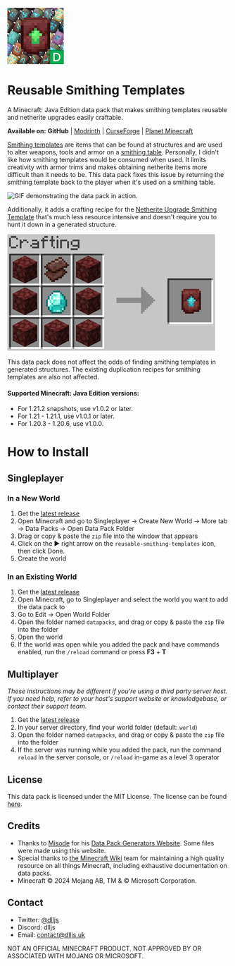 ![Pack icon](/pack.png)
# Reusable Smithing Templates
A Minecraft: Java Edition data pack that makes smithing templates reusable and netherite upgrades easily craftable.

**Available on:** **GitHub** | [Modrinth](https://modrinth.com/datapack/reusable-smithing-templates) | [CurseForge](https://www.curseforge.com/minecraft/data-packs/reusable-smithing-templates) |   [Planet Minecraft](https://www.planetminecraft.com/data-pack/reusable-smithing-templates/)

[Smithing templates](https://minecraft.wiki/w/Smithing_Template) are items that can be found at structures and are used to alter weapons, tools and armor on a [smithing table](https://minecraft.wiki/w/Smithing_Table). Personally, I didn't like how smithing templates would be consumed when used. It limits creativity with armor trims and makes obtaining netherite items more difficult than it needs to be. This data pack fixes this issue by returning the smithing template back to the player when it's used on a smithing table. 

![GIF demonstrating the data pack in action.](img/smithing.gif)

Additionally, it adds a crafting recipe for the [Netherite Upgrade Smithing Template](https://minecraft.wiki/w/Netherite_Upgrade) that's much less resource intensive and doesn't require you to hunt it down in a generated structure.

![Recipe for the Netherite Upgrade Smithing Template that the data pack adds. 8 netherrack in a U-shape, 1 diamond in the middle and 1 netherite scrap at the top.](img/netherite_upgrade_recipe.png)

This data pack does not affect the odds of finding smithing templates in generated structures. The existing duplication recipes for smithing templates are also not affected.

#### Supported Minecraft: Java Edition versions:
* For 1.21.2 snapshots, use v1.0.2 or later.
* For 1.21 - 1.21.1, use v1.0.1 or later.
* For 1.20.3 - 1.20.6, use v1.0.0.

# How to Install
## Singleplayer
### In a New World
1. Get the [latest release](https://github.com/DlljsCodes/reusable-smithing-templates/releases/latest)
2. Open Minecraft and go to Singleplayer -> Create New World -> More tab -> Data Packs -> Open Data Pack Folder
3. Drag or copy & paste the `zip` file into the window that appears
4. Click on the ▶️ right arrow on the `reusable-smithing-templates` icon, then click Done.
5. Create the world
### In an Existing World
1. Get the [latest release](https://github.com/DlljsCodes/reusable-smithing-templates/releases/latest)
2. Open Minecraft, go to Singleplayer and select the world you want to add the data pack to
3. Go to Edit -> Open World Folder
4. Open the folder named `datapacks`, and drag or copy & paste the `zip` file into the folder
5. Open the world
6. If the world was open while you added the pack and have commands enabled, run the `/reload` command or press **F3** + **T**
## Multiplayer
*These instructions may be different if you're using a third party server host. If you need help, refer to your host's support website or knowledgebase, or contact their support team.*
1. Get the [latest release](https://github.com/DlljsCodes/reusable-smithing-templates/releases/latest)
2. In your server directory, find your world folder (default: `world`)
3. Open the folder named `datapacks`, and drag or copy & paste the `zip` file into the folder
4. If the server was running while you added the pack, run the command `reload` in the server console, or `/reload` in-game as a level 3 operator

## License

This data pack is licensed under the MIT License. The license can be found [here](/LICENSE).

## Credits

* Thanks to [Misode](https://github.com/misode) for his [Data Pack Generators Website](https://misode.github.io/). Some files were made using this website.
* Special thanks to [the Minecraft Wiki](https://minecraft.wiki/) team for maintaining a high quality resource on all things Minecraft, including exhaustive documentation on data packs.
* Minecraft © 2024 Mojang AB, TM & © Microsoft Corporation.

## Contact

* Twitter: [@dlljs](https://twitter.com/dlljs)
* Discord: dlljs
* Email: [contact@dlljs.uk](mailto:contact@dlljs.uk)

NOT AN OFFICIAL MINECRAFT PRODUCT. NOT APPROVED BY OR ASSOCIATED WITH MOJANG OR MICROSOFT.